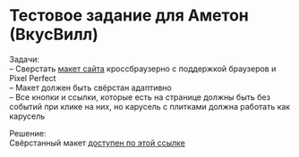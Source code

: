 # Тестовое задание для Аметон (ВкусВилл)  
Задачи:  
– Сверстать [макет сайта](https://www.figma.com/file/JABXFhKwCHk4QTy6rXWVXU/vkusvill?node-id=1%3A56) кроссбраузерно с поддержкой браузеров и Pixel Perfect  
– Макет должен быть свёрстан адаптивно  
– Все кнопки и ссылки, которые есть на странице должны быть без событий при клике на них, но карусель с плитками должна работать как карусель  

Решение:  
Свёрстанный макет [доступен по этой ссылке](https://shpilson.github.io/ameton/)